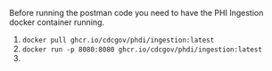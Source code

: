 Before running the postman code you need to have the PHI Ingestion docker container running.
1) `docker pull ghcr.io/cdcgov/phdi/ingestion:latest`
2) `docker run -p 8080:8080 ghcr.io/cdcgov/phdi/ingestion:latest`
3) 
